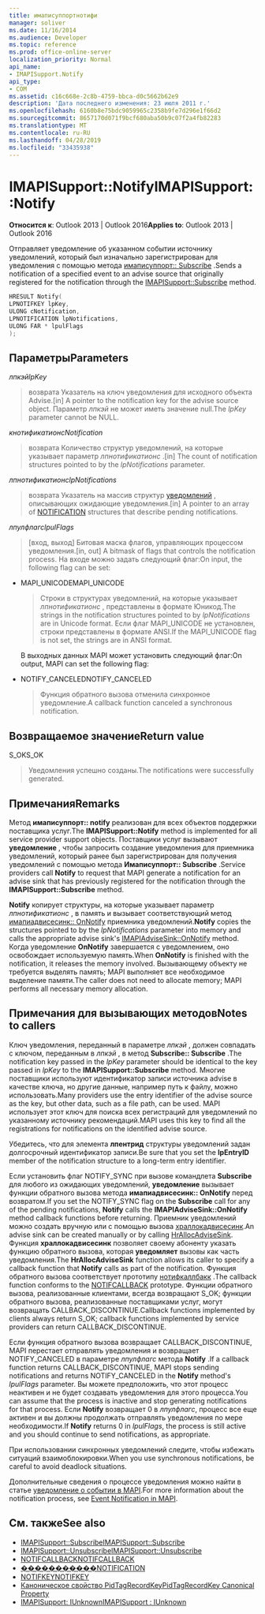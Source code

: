 ```yaml
---
title: имаписуппортнотифи
manager: soliver
ms.date: 11/16/2014
ms.audience: Developer
ms.topic: reference
ms.prod: office-online-server
localization_priority: Normal
api_name:
- IMAPISupport.Notify
api_type:
- COM
ms.assetid: c16c668e-2c8b-4759-bbca-d0c5662b62e9
description: 'Дата последнего изменения: 23 июля 2011 г.'
ms.openlocfilehash: 6160b8e75bdc9059965c2358b9fe7d296e1f66d2
ms.sourcegitcommit: 8657170d071f9bcf680aba50b9c07f2a4fb82283
ms.translationtype: MT
ms.contentlocale: ru-RU
ms.lasthandoff: 04/28/2019
ms.locfileid: "33435938"
---
```

# <a name="imapisupportnotify"></a><span data-ttu-id="705a7-103">IMAPISupport::Notify</span><span class="sxs-lookup"><span data-stu-id="705a7-103">IMAPISupport::Notify</span></span>

<span data-ttu-id="705a7-104">**Относится к**: Outlook 2013 | Outlook 2016</span><span class="sxs-lookup"><span data-stu-id="705a7-104">**Applies to**: Outlook 2013 | Outlook 2016</span></span> 
  
<span data-ttu-id="705a7-105">Отправляет уведомление об указанном событии источнику уведомлений, который был изначально зарегистрирован для уведомления с помощью метода [имаписуппорт:: Subscribe](imapisupport-subscribe.md) .</span><span class="sxs-lookup"><span data-stu-id="705a7-105">Sends a notification of a specified event to an advise source that originally registered for the notification through the [IMAPISupport::Subscribe](imapisupport-subscribe.md) method.</span></span> 
  
```cpp
HRESULT Notify(
LPNOTIFKEY lpKey,
ULONG cNotification,
LPNOTIFICATION lpNotifications,
ULONG FAR * lpulFlags
);
```

## <a name="parameters"></a><span data-ttu-id="705a7-106">Параметры</span><span class="sxs-lookup"><span data-stu-id="705a7-106">Parameters</span></span>

<span data-ttu-id="705a7-107">_лпкэй_</span><span class="sxs-lookup"><span data-stu-id="705a7-107">_lpKey_</span></span>
  
> <span data-ttu-id="705a7-108">возврата Указатель на ключ уведомления для исходного объекта Advise.</span><span class="sxs-lookup"><span data-stu-id="705a7-108">[in] A pointer to the notification key for the advise source object.</span></span> <span data-ttu-id="705a7-109">Параметр _лпкэй_ не может иметь значение null.</span><span class="sxs-lookup"><span data-stu-id="705a7-109">The  _lpKey_ parameter cannot be NULL.</span></span> 
    
<span data-ttu-id="705a7-110">_кнотификатион_</span><span class="sxs-lookup"><span data-stu-id="705a7-110">_cNotification_</span></span>
  
> <span data-ttu-id="705a7-111">возврата Количество структур уведомлений, на которые указывает параметр _лпнотификатионс_ .</span><span class="sxs-lookup"><span data-stu-id="705a7-111">[in] The count of notification structures pointed to by the  _lpNotifications_ parameter.</span></span> 
    
<span data-ttu-id="705a7-112">_лпнотификатионс_</span><span class="sxs-lookup"><span data-stu-id="705a7-112">_lpNotifications_</span></span>
  
> <span data-ttu-id="705a7-113">возврата Указатель на массив структур [уведомлений](notification.md) , описывающих ожидающие уведомления.</span><span class="sxs-lookup"><span data-stu-id="705a7-113">[in] A pointer to an array of [NOTIFICATION](notification.md) structures that describe pending notifications.</span></span> 
    
<span data-ttu-id="705a7-114">_лпулфлагс_</span><span class="sxs-lookup"><span data-stu-id="705a7-114">_lpulFlags_</span></span>
  
> <span data-ttu-id="705a7-115">[вход, выход] Битовая маска флагов, управляющих процессом уведомления.</span><span class="sxs-lookup"><span data-stu-id="705a7-115">[in, out] A bitmask of flags that controls the notification process.</span></span> <span data-ttu-id="705a7-116">На входе можно задать следующий флаг:</span><span class="sxs-lookup"><span data-stu-id="705a7-116">On input, the following flag can be set:</span></span>
    
  - <span data-ttu-id="705a7-117">MAPI_UNICODE</span><span class="sxs-lookup"><span data-stu-id="705a7-117">MAPI_UNICODE</span></span> 
    
    > <span data-ttu-id="705a7-118">Строки в структурах уведомлений, на которые указывает _лпнотификатионс_ , представлены в формате Юникод.</span><span class="sxs-lookup"><span data-stu-id="705a7-118">The strings in the notification structures pointed to by  _lpNotifications_ are in Unicode format.</span></span> <span data-ttu-id="705a7-119">Если флаг MAPI_UNICODE не установлен, строки представлены в формате ANSI.</span><span class="sxs-lookup"><span data-stu-id="705a7-119">If the MAPI_UNICODE flag is not set, the strings are in ANSI format.</span></span> 

    <span data-ttu-id="705a7-120">В выходных данных MAPI может установить следующий флаг:</span><span class="sxs-lookup"><span data-stu-id="705a7-120">On output, MAPI can set the following flag:</span></span>
        
  - <span data-ttu-id="705a7-121">NOTIFY_CANCELED</span><span class="sxs-lookup"><span data-stu-id="705a7-121">NOTIFY_CANCELED</span></span> 
    
    > <span data-ttu-id="705a7-122">Функция обратного вызова отменила синхронное уведомление.</span><span class="sxs-lookup"><span data-stu-id="705a7-122">A callback function canceled a synchronous notification.</span></span>
    
## <a name="return-value"></a><span data-ttu-id="705a7-123">Возвращаемое значение</span><span class="sxs-lookup"><span data-stu-id="705a7-123">Return value</span></span>

<span data-ttu-id="705a7-124">S_OK</span><span class="sxs-lookup"><span data-stu-id="705a7-124">S_OK</span></span> 
  
> <span data-ttu-id="705a7-125">Уведомления успешно созданы.</span><span class="sxs-lookup"><span data-stu-id="705a7-125">The notifications were successfully generated.</span></span>
    
## <a name="remarks"></a><span data-ttu-id="705a7-126">Примечания</span><span class="sxs-lookup"><span data-stu-id="705a7-126">Remarks</span></span>

<span data-ttu-id="705a7-127">Метод **имаписуппорт:: notify** реализован для всех объектов поддержки поставщика услуг.</span><span class="sxs-lookup"><span data-stu-id="705a7-127">The **IMAPISupport::Notify** method is implemented for all service provider support objects.</span></span> <span data-ttu-id="705a7-128">Поставщики услуг вызывают **уведомление** , чтобы запросить создание уведомления для приемника уведомлений, который ранее был зарегистрирован для получения уведомлений с помощью метода **Имаписуппорт:: Subscribe** .</span><span class="sxs-lookup"><span data-stu-id="705a7-128">Service providers call **Notify** to request that MAPI generate a notification for an advise sink that has previously registered for the notification through the **IMAPISupport::Subscribe** method.</span></span> 
  
<span data-ttu-id="705a7-129">**Notify** копирует структуры, на которые указывает параметр _лпнотификатионс_ , в память и вызывает соответствующий метод [имапиадвисесинк:: OnNotify](imapiadvisesink-onnotify.md) приемника уведомлений.</span><span class="sxs-lookup"><span data-stu-id="705a7-129">**Notify** copies the structures pointed to by the  _lpNotifications_ parameter into memory and calls the appropriate advise sink's [IMAPIAdviseSink::OnNotify](imapiadvisesink-onnotify.md) method.</span></span> <span data-ttu-id="705a7-130">Когда уведомление **OnNotify** завершается с уведомлением, оно освобождает используемую память.</span><span class="sxs-lookup"><span data-stu-id="705a7-130">When **OnNotify** is finished with the notification, it releases the memory involved.</span></span> <span data-ttu-id="705a7-131">Вызывающему объекту не требуется выделять память; MAPI выполняет все необходимое выделение памяти.</span><span class="sxs-lookup"><span data-stu-id="705a7-131">The caller does not need to allocate memory; MAPI performs all necessary memory allocation.</span></span> 
  
## <a name="notes-to-callers"></a><span data-ttu-id="705a7-132">Примечания для вызывающих методов</span><span class="sxs-lookup"><span data-stu-id="705a7-132">Notes to callers</span></span>

<span data-ttu-id="705a7-133">Ключ уведомления, переданный в параметре _лпкэй_ , должен совпадать с ключом, переданным в _лпкэй_ , в метод **Subscribe:: Subscribe** .</span><span class="sxs-lookup"><span data-stu-id="705a7-133">The notification key passed in the  _lpKey_ parameter should be identical to the key passed in  _lpKey_ to the **IMAPISupport::Subscribe** method.</span></span> <span data-ttu-id="705a7-134">Многие поставщики используют идентификатор записи источника advise в качестве ключа, но другие данные, например путь к файлу, можно использовать.</span><span class="sxs-lookup"><span data-stu-id="705a7-134">Many providers use the entry identifier of the advise source as the key, but other data, such as a file path, can be used.</span></span> <span data-ttu-id="705a7-135">MAPI использует этот ключ для поиска всех регистраций для уведомлений по указанному источнику рекомендаций.</span><span class="sxs-lookup"><span data-stu-id="705a7-135">MAPI uses this key to find all the registrations for notifications on the identified advise source.</span></span> 
  
<span data-ttu-id="705a7-136">Убедитесь, что для элемента **лпентрид** структуры уведомлений задан долгосрочный идентификатор записи.</span><span class="sxs-lookup"><span data-stu-id="705a7-136">Be sure that you set the **lpEntryID** member of the notification structure to a long-term entry identifier.</span></span> 
  
<span data-ttu-id="705a7-137">Если установить флаг NOTIFY_SYNC при вызове командлета **Subscribe** для любого из ожидающих уведомлений, **уведомление** вызывает функции обратного вызова метода **имапиадвисесинк:: OnNotify** перед возвратом.</span><span class="sxs-lookup"><span data-stu-id="705a7-137">If you set the NOTIFY_SYNC flag on the **Subscribe** call for any of the pending notifications, **Notify** calls the **IMAPIAdviseSink::OnNotify** method callback functions before returning.</span></span> <span data-ttu-id="705a7-138">Приемник уведомлений можно создать вручную или с помощью вызова [храллокадвисесинк](hrallocadvisesink.md).</span><span class="sxs-lookup"><span data-stu-id="705a7-138">An advise sink can be created manually or by calling [HrAllocAdviseSink](hrallocadvisesink.md).</span></span> <span data-ttu-id="705a7-139">Функция **храллокадвисесинк** позволяет своему абоненту указать функцию обратного вызова, которая **уведомляет** вызовы как часть уведомления.</span><span class="sxs-lookup"><span data-stu-id="705a7-139">The **HrAllocAdviseSink** function allows its caller to specify a callback function that **Notify** calls as part of the notification.</span></span> <span data-ttu-id="705a7-140">Функция обратного вызова соответствует прототипу [нотифкаллбакк](notifcallback.md) .</span><span class="sxs-lookup"><span data-stu-id="705a7-140">The callback function conforms to the [NOTIFCALLBACK](notifcallback.md) prototype.</span></span> <span data-ttu-id="705a7-141">Функции обратного вызова, реализованные клиентами, всегда возвращают S_OK; функции обратного вызова, реализованные поставщиками услуг, могут возвращать CALLBACK_DISCONTINUE.</span><span class="sxs-lookup"><span data-stu-id="705a7-141">Callback functions implemented by clients always return S_OK; callback functions implemented by service providers can return CALLBACK_DISCONTINUE.</span></span> 
  
<span data-ttu-id="705a7-142">Если функция обратного вызова возвращает CALLBACK_DISCONTINUE, MAPI перестает отправлять уведомления и возвращает NOTIFY_CANCELED в параметре _лпулфлагс_ метода **Notify** .</span><span class="sxs-lookup"><span data-stu-id="705a7-142">If a callback function returns CALLBACK_DISCONTINUE, MAPI stops sending notifications and returns NOTIFY_CANCELED in the **Notify** method's  _lpulFlags_ parameter.</span></span> <span data-ttu-id="705a7-143">Вы можете предположить, что этот процесс неактивен и не будет создавать уведомления для этого процесса.</span><span class="sxs-lookup"><span data-stu-id="705a7-143">You can assume that the process is inactive and stop generating notifications for that process.</span></span> <span data-ttu-id="705a7-144">Если **Notify** возвращает 0 в _лпулфлагс_, процесс все еще активен и вы должны продолжать отправлять уведомления по мере необходимости.</span><span class="sxs-lookup"><span data-stu-id="705a7-144">If **Notify** returns 0 in  _lpulFlags_, the process is still active and you should continue to send notifications, as appropriate.</span></span>
  
<span data-ttu-id="705a7-145">При использовании синхронных уведомлений следите, чтобы избежать ситуаций взаимоблокировки.</span><span class="sxs-lookup"><span data-stu-id="705a7-145">When you use synchronous notifications, be careful to avoid deadlock situations.</span></span>
  
<span data-ttu-id="705a7-146">Дополнительные сведения о процессе уведомления можно найти в статье [уведомление о событии в MAPI](event-notification-in-mapi.md).</span><span class="sxs-lookup"><span data-stu-id="705a7-146">For more information about the notification process, see [Event Notification in MAPI](event-notification-in-mapi.md).</span></span> 
  
## <a name="see-also"></a><span data-ttu-id="705a7-147">См. также</span><span class="sxs-lookup"><span data-stu-id="705a7-147">See also</span></span>

- [<span data-ttu-id="705a7-148">IMAPISupport::Subscribe</span><span class="sxs-lookup"><span data-stu-id="705a7-148">IMAPISupport::Subscribe</span></span>](imapisupport-subscribe.md)  
- [<span data-ttu-id="705a7-149">IMAPISupport::Unsubscribe</span><span class="sxs-lookup"><span data-stu-id="705a7-149">IMAPISupport::Unsubscribe</span></span>](imapisupport-unsubscribe.md)  
- [<span data-ttu-id="705a7-150">NOTIFCALLBACK</span><span class="sxs-lookup"><span data-stu-id="705a7-150">NOTIFCALLBACK</span></span>](notifcallback.md) 
- [<span data-ttu-id="705a7-151">�����������</span><span class="sxs-lookup"><span data-stu-id="705a7-151">NOTIFICATION</span></span>](notification.md)  
- [<span data-ttu-id="705a7-152">NOTIFKEY</span><span class="sxs-lookup"><span data-stu-id="705a7-152">NOTIFKEY</span></span>](notifkey.md)  
- [<span data-ttu-id="705a7-153">Каноническое свойство PidTagRecordKey</span><span class="sxs-lookup"><span data-stu-id="705a7-153">PidTagRecordKey Canonical Property</span></span>](pidtagrecordkey-canonical-property.md)  
- [<span data-ttu-id="705a7-154">IMAPISupport: IUnknown</span><span class="sxs-lookup"><span data-stu-id="705a7-154">IMAPISupport : IUnknown</span></span>](imapisupportiunknown.md)

